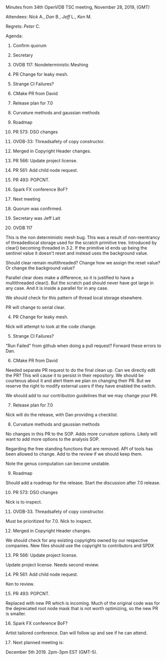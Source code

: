 Minutes from 34th OpenVDB TSC meeting, November 28, 2019, (GMT)

Attendees: *Nick* A., *Dan* B., *Jeff* L., *Ken* M.

Regrets: *Peter* C.

Agenda:

1) Confirm quorum
2) Secretary
3) OVDB 117: Nondeterministic Meshing
4) PR Change for leaky mesh.
5) Strange CI Failures?
6) CMake PR from David
7) Release plan for 7.0
8) Curvature methods and gaussian methods
9) Roadmap
10) PR 573: DSO changes
11) OVDB-33: Threadsafety of copy constructor.
12) Merged in Copyright Header changes.
13) PR 566: Update project license.
14) PR 561: Add child node request.
15) PR 493: POPCNT.
16) Spark FX conference BoF?
17) Next meeting

1) Quorum was confirmed.

2) Secretary was Jeff Lait


3) OVDB 117

This is the non deterministic mesh bug.  This was a result of non-reentrancy of threadedlocal storage used for the scratch primitive tree.  Introduced by clear() becoming threaded in 3.2.  If the primitive id ends up being the sentinel value it doesn't reset and instead uses the background value.

Should clear remain multithreaded?  Change how we assign the reset value?  Or change the background value?

Parallel clear does make a difference, so it is justified to have a multithreaded clear().  But the scratch pad should never have got large in any case.  And it is inside a parallel for in any case.

We should check for this pattern of thread local storage elsewhere.

PR will change to serial clear.

4) PR Change for leaky mesh.

Nick will attempt to look at the code change.

5) Strange CI Failures?

"Run Failed" from github when doing a pull request?  Forward these errors to Dan.

6) CMake PR from David

Needed separate PR request to do the final clean up.  Can we directly edit the PR?  This will cause it to persist in their repository.  We should be courteous about it and alert them we plan on changing their PR.  But we reserve the right to modify external users if they have enabled the switch.

We should add to our contribution guidelines that we may change your PR.

7) Release plan for 7.0

Nick will do the release, with Dan providing a checklist.

8) Curvature methods and gaussian methods

No changes in this PR to the SOP.  Adds more curvature options.  Likely will want to add more options to the analysis SOP.

Regarding the free standing functions that are removed.  API of tools has been allowed to change.  Add to the review if we should keep them.

Note the genus computation can become unstable.

9) Roadmap

Should add a roadmap for the release.  Start the discussion after 7.0 release.

10) PR 573: DSO changes

Nick is to inspect.


11) OVDB-33.  Threadsafety of copy constructor.

Must be prioritized for 7.0.  Nick to inspect.

12) Merged in Copyright Header changes.

We should check for any existing copyrights owned by our respective companies.  New files should use the copyright to contributors and SPDX

13) PR 566: Update project license.

Update project license.  Needs second review.

14) PR 561: Add child node request.

Ken to review.

15) PR 493: POPCNT.

Replaced with new PR which is incoming.  Much of the original code was for the deprecated root node mask that is not worth optimizing, so the new PR is smaller.

16) Spark FX conference BoF?

Artist tailored conference.  Dan will follow up and see if he can attend.

17) Next planned meeting is:

December 5th 2019. 2pm-3pm EST (GMT-5).
